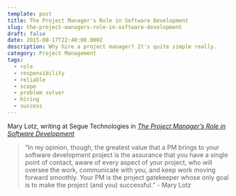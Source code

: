 ```yaml
---
template: post
title: The Project Manager's Role in Software Development
slug: the-project-managers-role-in-software-development
draft: false
date: 2015-08-17T22:40:00.000Z
description: Why hire a project manager? It's quite simple really.
category: Project Management
tags:
  - role
  - responsibility
  - reliable
  - scope
  - problem solver
  - hiring
  - success
---
```

Mary Lotz, writing at Segue Technologies in *[The Project Manager’s Role in Software Development](https://t.umblr.com/redirect?z=http%3A%2F%2Fwww.seguetech.com%2Fblog%2F2013%2F02%2F05%2FProject-manager-role-software-development&t=NTk4YzYwYTQ1MGFiYWI0NTFjZGEyNDFkM2M4ZDhmMzg0MWMyYjYxZCxoQ25LRkJFcQ%3D%3D&b=t%3Ada6eij_ZAnVbbTPXeKJrjw&p=https%3A%2F%2Fpmokaren.tumblr.com%2Fpost%2F126884286575%2Fmary-lotz-writing-at-segue-technologies-in-the&m=1)*

> “In my opinion, though, the greatest value that a PM brings to your software development project is the assurance that you have a single point of contact, aware of every aspect of your project, who will oversee the work, communicate with you, and keep work moving forward smoothly. Your PM is the project gatekeeper whose only goal is to make the project (and you) successful.” - Mary Lotz
